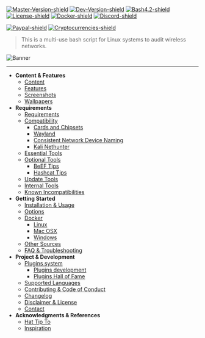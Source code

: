 [![Master-Version-shield]](CHANGELOG.md) [![Dev-Version-shield]](https://raw.githubusercontent.com/v1s1t0r1sh3r3/airgeddon/dev/CHANGELOG.md) [![Bash4.2-shield]](http://tldp.org/LDP/abs/html/bashver4.html#AEN21220) [![License-shield]](LICENSE.md) [![Docker-shield]](https://hub.docker.com/r/v1s1t0r1sh3r3/airgeddon/) [![Discord-shield]](https://discord.gg/sQ9dgt9)

[![Paypal-shield]](https://www.paypal.com/cgi-bin/webscr?cmd=_s-xclick&hosted_button_id=7ELM486P7XKKG) [![Cryptocurrencies-shield]](https://github.com/v1s1t0r1sh3r3/airgeddon/wiki/Contributing-&-Code-of-Conduct)

> This is a multi-use bash script for Linux systems to audit wireless networks.

![Banner]

***
- **Content & Features**
  - [Content]
  - [Features]
  - [Screenshots]
  - [Wallpapers]
- **Requirements**
  - [Requirements]
  - [Compatibility]
    - [Cards and Chipsets]
    - [Wayland]
    - [Consistent Network Device Naming]
    - [Kali Nethunter]
  - [Essential Tools]
  - [Optional Tools]
    - [BeEF Tips]
    - [Hashcat Tips]
  - [Update Tools]
  - [Internal Tools]
  - [Known Incompatibilities]
- **Getting Started**
  - [Installation & Usage]
  - [Options]
  - [Docker]
    - [Linux]
    - [Mac OSX]
    - [Windows]
  - [Other Sources]
  - [FAQ & Troubleshooting]
- **Project & Development**
  - [Plugins system]
    - [Plugins development]
    - [Plugins Hall of Fame]
  - [Supported Languages]
  - [Contributing & Code of Conduct]
  - [Changelog]
  - [Disclaimer & License]
  - [Contact]
- **Acknowledgments & References**
  - [Hat Tip To]
  - [Inspiration]

<!-- Links to Wiki -->
[Content]: https://github.com/v1s1t0r1sh3r3/airgeddon/wiki
[Features]: https://github.com/v1s1t0r1sh3r3/airgeddon/wiki/Features
[Screenshots]: https://github.com/v1s1t0r1sh3r3/airgeddon/wiki/Screenshots
[Wallpapers]: https://github.com/v1s1t0r1sh3r3/airgeddon/wiki/Wallpapers
[Requirements]: https://github.com/v1s1t0r1sh3r3/airgeddon/wiki/Requirements
[Compatibility]: https://github.com/v1s1t0r1sh3r3/airgeddon/wiki/Compatibility
[Cards and Chipsets]: https://github.com/v1s1t0r1sh3r3/airgeddon/wiki/Cards%20and%20Chipsets
[Wayland]: https://github.com/v1s1t0r1sh3r3/airgeddon/wiki/Wayland
[Consistent Network Device Naming]: https://github.com/v1s1t0r1sh3r3/airgeddon/wiki/Consistent%20Network%20Device%20Naming
[Kali Nethunter]: https://github.com/v1s1t0r1sh3r3/airgeddon/wiki/Kali%20Nethunter
[Essential Tools]: https://github.com/v1s1t0r1sh3r3/airgeddon/wiki/Essential%20Tools
[Optional Tools]: https://github.com/v1s1t0r1sh3r3/airgeddon/wiki/Optional%20Tools
[BeEF Tips]: https://github.com/v1s1t0r1sh3r3/airgeddon/wiki/BeEF%20Tips
[Hashcat Tips]: https://github.com/v1s1t0r1sh3r3/airgeddon/wiki/Hashcat%20Tips
[Update Tools]: https://github.com/v1s1t0r1sh3r3/airgeddon/wiki/Update%20Tools
[Internal Tools]: https://github.com/v1s1t0r1sh3r3/airgeddon/wiki/Internal%20Tools
[Known Incompatibilities]: https://github.com/v1s1t0r1sh3r3/airgeddon/wiki/Known%20Incompatibilities
[Installation & Usage]: https://github.com/v1s1t0r1sh3r3/airgeddon/wiki/Installation%20&%20Usage
[Options]: https://github.com/v1s1t0r1sh3r3/airgeddon/wiki/Options
[Docker]: https://github.com/v1s1t0r1sh3r3/airgeddon/wiki/Docker
[Linux]: https://github.com/v1s1t0r1sh3r3/airgeddon/wiki/Docker%20Linux
[Mac OSX]: https://github.com/v1s1t0r1sh3r3/airgeddon/wiki/Docker%20Mac%20OSX
[Windows]: https://github.com/v1s1t0r1sh3r3/airgeddon/wiki/Docker%20Windows
[Other Sources]: https://github.com/v1s1t0r1sh3r3/airgeddon/wiki/Other%20Sources
[FAQ & Troubleshooting]: https://github.com/v1s1t0r1sh3r3/airgeddon/wiki/FAQ%20&%20Troubleshooting
[Plugins system]: https://github.com/v1s1t0r1sh3r3/airgeddon/wiki/Plugins%20System
[Plugins development]: https://github.com/v1s1t0r1sh3r3/airgeddon/wiki/Plugins%20Development
[Plugins Hall of Fame]: https://github.com/v1s1t0r1sh3r3/airgeddon/wiki/Plugins%20Hall%20of%20Fame
[Supported Languages]: https://github.com/v1s1t0r1sh3r3/airgeddon/wiki/Supported%20Languages
[Contributing & Code of Conduct]: https://github.com/v1s1t0r1sh3r3/airgeddon/wiki/Contributing-&-Code-of-Conduct
[Changelog]: https://github.com/v1s1t0r1sh3r3/airgeddon/wiki/Changelog
[Disclaimer & License]: https://github.com/v1s1t0r1sh3r3/airgeddon/wiki/Disclaimer%20&%20License
[Contact]: https://github.com/v1s1t0r1sh3r3/airgeddon/wiki/Contact
[Hat Tip To]: https://github.com/v1s1t0r1sh3r3/airgeddon/wiki/Hat%20Tip%20To
[Inspiration]: https://github.com/v1s1t0r1sh3r3/airgeddon/wiki/Inspiration
<!-- Links To Images -->
[Banner]: https://raw.githubusercontent.com/v1s1t0r1sh3r3/airgeddon/master/imgs/banners/airgeddon_banner.png "We will conquer the earth!!"
<!-- Badges URLs -->
[Master-Version-shield]: https://img.shields.io/badge/master%20version-11.10-blue.svg?style=flat-square&colorA=273133&colorB=0093ee "Master version"
[Dev-Version-shield]: https://img.shields.io/badge/dev%20version-11.10-blue.svg?style=flat-square&colorA=273133&colorB=0093ee "Dev version"
[Bash4.2-shield]: https://img.shields.io/badge/bash-4.2%2B-blue.svg?style=flat-square&colorA=273133&colorB=00db00 "Bash 4.2 or later"
[License-shield]: https://img.shields.io/badge/license-GPL%20v3%2B-blue.svg?style=flat-square&colorA=273133&colorB=bd0000 "GPL v3+"
[Docker-shield]: https://img.shields.io/docker/cloud/automated/v1s1t0r1sh3r3/airgeddon.svg?style=flat-square&colorA=273133&colorB=a9a9a9 "Docker rules!"
[Discord-shield]: https://img.shields.io/discord/629812069964840991.svg?style=flat-square&colorA=273133&colorB=CBA317&logo=discord&label=Discord%20chat
[Paypal-shield]: https://img.shields.io/badge/donate-paypal-blue.svg?style=flat-square&colorA=273133&colorB=b008bb "Paypal"
[Cryptocurrencies-shield]: https://img.shields.io/badge/donate-cryptocurrencies-blue.svg?style=flat-square&colorA=273133&colorB=f7931a "Cryptocurrencies"